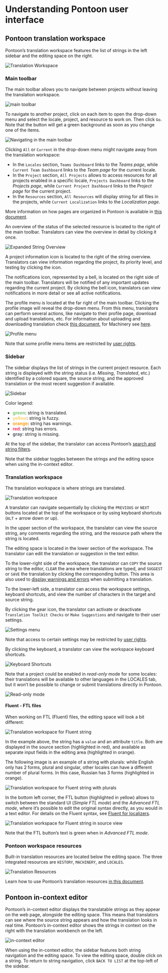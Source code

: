 # Understanding Pontoon user interface

## Pontoon translation workspace

Pontoon’s translation workspace features the list of strings in the left sidebar and the editing space on the right.

![Translation Workspace](../../assets/images/pontoon/ui/translation_workspace.png)

### Main toolbar

The main toolbar allows you to navigate between projects without leaving the translation workspace.

![main toolbar](../../assets/images/pontoon/ui/main_toolbar.png)

To navigate to another project, click on each item to open the drop-down menu and select the locale, project, and resource to work on. Then click `Go`. Note that the button will get a green background as soon as you change one of the items.

![Navigating in the main toolbar](../../assets/images/pontoon/ui/main_nav.png)

Clicking `All` or `Current` in the drop-down menu might navigate away from the translation workspace:
* In the `Locales` section, `Teams Dashboard` links to the *Teams page*, while `Current Team Dashboard` links to the *Team page* for the current locale.
* In the `Project` section, `All Projects` allows to access resources for all projects enabled in a specific locale, `Projects Dashboard` links to the *Projects page*, while `Current Project Dashboard` links to the *Project page* for the current project.
* In the `Resources` section, `All Resources` will display string for all files in the projects, while `Current Localization` links to the *Localization page*.

More information on how pages are organized in Pontoon is available in [this document](teams_projects.md).

An overview of the status of the selected resource is located to the right of the main toolbar. Translators can view the overview in detail by clicking it once.

![Expanded String Overview](../../assets/images/pontoon/ui/string_overview.png)

A project information icon is located to the right of the string overview. Translators can view information regarding the project, its priority level, and testing by clicking the icon.

The notifications icon, represented by a bell, is located on the right side of the main toolbar. Translators will be notified of any important updates regarding the current project. By clicking the bell icon, translators can view notifications in more detail or see all active notifications.

The profile menu is located at the far right of the main toolbar. Clicking the profile image will reveal the drop-down menu. From this menu, translators can perform several actions, like navigate to their profile page, download and upload translations, etc. For information about uploading and downloading translation check [this document](translate.md#downloading-and-uploading-translations), for Machinery see [here](resources.md#machinery-tab).

![Profile menu](../../assets/images/pontoon/ui/profile_menu.png)

Note that some profile menu items are restricted by [user rights](users.md#user-roles).

### Sidebar

The sidebar displays the list of strings in the current project resource. Each string is displayed with the string status (i.e. *Missing*, *Translated*, etc.) identified by a colored square, the source string, and the approved translation or the most recent suggestion if available.

![Sidebar](../../assets/images/pontoon/ui/sidebar.png)

Color legend:
* **<span style="color: #7bc876;">green</span>**: string is translated.
* **<span style="color: #fed271;">yellow</span>**: string is fuzzy.
* **<span style="color: #ffa10f;">orange</span>**: string has warnings.
* **<span style="color: #f36;">red</span>**: string has errors.
* **<span style="color: #4d5967;">gray</span>**: string is missing.

At the top of the sidebar, the translator can access Pontoon’s [search and string filters](search_filters.md).

Note that the sidebar toggles between the strings and the editing space when using the in-context editor.

### Translation workspace

The translation workspace is where strings are translated.

![Translation workspace](../../assets/images/pontoon/ui/workspace_standard.png)

A translator can navigate sequentially by clicking the `PREVIOUS` or `NEXT` buttons located at the top of the workspace or by using keyboard shortcuts (`ALT` + arrow down or up).

In the upper section of the workspace, the translator can view the source string, any comments regarding the string, and the resource path where the string is located.

The editing space is located in the lower section of the workspace. The translator can edit the translation or suggestion in the text editor.

To the lower-right side of the workspace, the translator can `COPY` the source string to the editor, `CLEAR` the area where translations are typed, and `SUGGEST` or `SAVE` the translation by clicking the corresponding button. This area is also used to [display warnings and errors](translate.md#quality-checks) when submitting a translation.

To the lower-left side, a translator can access the workspace settings, keyboard shortcuts, and view the number of characters in the target and source string.

By clicking the gear icon, the translator can activate or deactivate `Translation Toolkit Checks` or `Make Suggestions` and navigate to their user settings.

![Settings menu](../../assets/images/pontoon/ui/settings.png)

Note that access to certain settings may be restricted by [user rights](users.md#user-roles).

By clicking the keyboard, a translator can view the workspace keyboard shortcuts.

![Keyboard Shortcuts](../../assets/images/pontoon/ui/shortcuts.png)

Note that a project could be enabled in *read-only* mode for some locales: their translations will be available to other languages in the LOCALES tab, but it won’t be possible to change or submit translations directly in Pontoon.

![Read-only mode](../../assets/images/pontoon/ui/readonly.png)

#### Fluent - FTL files

When working on FTL (Fluent) files, the editing space will look a bit different:

![Translation workspace for Fluent string](../../assets/images/pontoon/ui/workspace_ftl.png)

In the example above, the string has a `value` and an attribute `title`. Both are displayed in the source section (highlighted in red), and available as separate input fields in the editing area (highlighted in orange).

The following image is an example of a string with plurals: while English only has 2 forms, plural and singular, other locales can have a different number of plural forms. In this case, Russian has 3 forms (highlighted in orange).

![Translation workspace for Fluent string with plurals](../../assets/images/pontoon/ui/workspace_ftl_plurals.png)

In the bottom left corner, the FTL button (highlighted in yellow) allows to switch between the standard UI (*Simple FTL mode*) and the *Advanced FTL mode*, where it’s possible to edit the original syntax directly, as you would in a text editor. For details on the Fluent syntax, see [Fluent for localizers](../fluent/).

![Translation workspace for Fluent string in source view](../../assets/images/pontoon/ui/workspace_ftl_sourceview.png)

Note that the FTL button’s text is green when in *Advanced FTL mode*.

### Pontoon workspace resources

Built-in translation resources are located below the editing space. The three integrated resources are `HISTORY`, `MACHINERY`, and `LOCALES`.

![Translation Resources](../../assets/images/pontoon/ui/resources.png)

Learn how to use Pontoon’s translation resources [in this document](resources.md).

## Pontoon in-context editor

Pontoon’s in-context editor displays the translatable strings as they appear on the web page, alongside the editing space. This means that translators can see where the source string appears and how the translation looks in real time. Pontoon’s in-context editor shows the strings in context on the right with the translation workbench on the left.

![in-context editor](../../assets/images/pontoon/ui/incontext_edit.png)

When using the in-context editor, the sidebar features both string navigation and the editing space. To view the editing space, double click on a string. To return to string navigation, click `BACK TO LIST` at the top-left of the sidebar.
